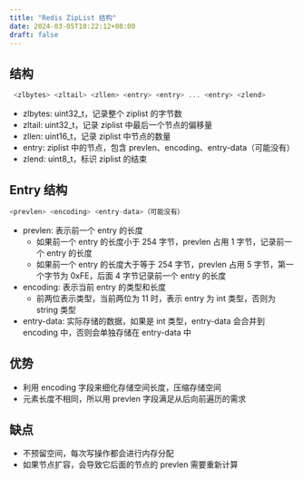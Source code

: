 ```yaml
---
title: "Redis ZipList 结构"
date: 2024-03-05T10:22:12+08:00
draft: false
---
```

## 结构

```C
 <zlbytes> <zltail> <zllen> <entry> <entry> ... <entry> <zlend>
```

- zlbytes: uint32_t，记录整个 ziplist 的字节数
- zltail: uint32_t，记录 ziplist 中最后一个节点的偏移量
- zllen: uint16_t，记录 ziplist 中节点的数量
- entry: ziplist 中的节点，包含 prevlen、encoding、entry-data（可能没有）
- zlend: uint8_t，标识 ziplist 的结束

## Entry 结构

```C
<prevlen> <encoding> <entry-data>（可能没有）
```

- prevlen: 表示前一个 entry 的长度
  - 如果前一个 entry 的长度小于 254 字节，prevlen 占用 1 字节，记录前一个 entry 的长度
  - 如果前一个 entry 的长度大于等于 254 字节，prevlen 占用 5 字节，第一个字节为 0xFE，后面 4 字节记录前一个 entry 的长度
- encoding: 表示当前 entry 的类型和长度
  - 前两位表示类型，当前两位为 11 时，表示 entry 为 int 类型，否则为 string 类型
- entry-data: 实际存储的数据，如果是 int 类型，entry-data 会合并到 encoding 中，否则会单独存储在 entry-data 中

## 优势

- 利用 encoding 字段来细化存储空间长度，压缩存储空间
- 元素长度不相同，所以用 prevlen 字段满足从后向前遍历的需求

## 缺点

- 不预留空间，每次写操作都会进行内存分配
- 如果节点扩容，会导致它后面的节点的 prevlen 需要重新计算

